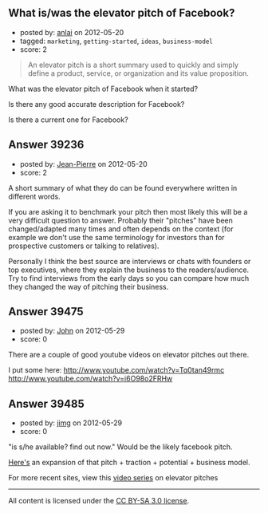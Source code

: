 ## What is/was the elevator pitch of Facebook?

- posted by: [anlai](https://stackexchange.com/users/-1/12739-anlai) on 2012-05-20
- tagged: `marketing`, `getting-started`, `ideas`, `business-model`
- score: 2

> An elevator pitch is a short summary used to quickly and simply define
> a product, service, or organization and its value proposition.

What was the elevator pitch of Facebook when it started?  

Is there any good accurate description for Facebook?

Is there a current one for Facebook?


## Answer 39236

- posted by: [Jean-Pierre](https://stackexchange.com/users/-1/16984-jean-pierre) on 2012-05-20
- score: 2

A short summary of what they do can be found everywhere written in different words. 

If you are asking it to benchmark your pitch then most likely this will be a very difficult question to answer. Probably their "pitches" have been changed/adapted many times and often depends on the context (for example we don't use the same terminology for investors than for prospective customers or talking to relatives). 

Personally I think the best source are interviews or chats with founders or top executives, where they explain the business to the readers/audience. Try to find interviews from the early days so you can compare how much they changed the way of pitching their business. 


## Answer 39475

- posted by: [John](https://stackexchange.com/users/-1/18144-john) on 2012-05-29
- score: 0

There are a couple of good youtube videos on elevator pitches out there.

I put some here:
http://www.youtube.com/watch?v=Tq0tan49rmc
http://www.youtube.com/watch?v=i6O98o2FRHw


## Answer 39485

- posted by: [jimg](https://stackexchange.com/users/-1/2380-jimg) on 2012-05-29
- score: 0

<p>"is s/he available? find out now."  Would be the likely facebook pitch.</p>

<p><a href="http://www.businessplanexecutivesummary.com/2012/01/the-facebook-elevator-pitch.html" rel="nofollow">Here's</a> an expansion of that pitch + traction + potential + business model.</p>

<p>For more recent sites, view this <a href="http://www.youtube.com/playlist?list=PLE1052C9B5D016F19" rel="nofollow">video series</a> on elevator pitches </p>




---

All content is licensed under the [CC BY-SA 3.0 license](https://creativecommons.org/licenses/by-sa/3.0/).
